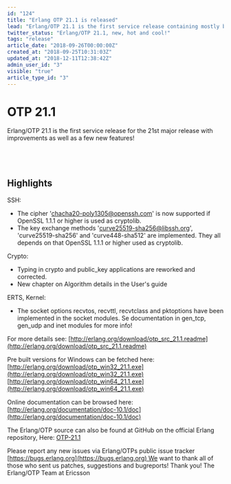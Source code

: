 ```yaml
---
id: "124"
title: "Erlang OTP 21.1 is released"
lead: "Erlang/OTP 21.1 is the first service release containing mostly bug fixes and characteristics improvements but also a few features."
twitter_status: "Erlang/OTP 21.1, new, hot and cool!"
tags: "release"
article_date: "2018-09-26T00:00:00Z"
created_at: "2018-09-25T10:31:03Z"
updated_at: "2018-12-11T12:38:42Z"
admin_user_id: "3"
visible: "true"
article_type_id: "3"
---
```

# OTP 21.1

Erlang/OTP 21.1 is the first service release for the 21st major release with improvements as well as a few new features!
##  
## Highlights

SSH:
* The cipher 'chacha20-poly1305@openssh.com' is now supported if OpenSSL 1.1.1 or higher is used as cryptolib.
* The key exchange methods 'curve25519-sha256@libssh.org', 'curve25519-sha256' and 'curve448-sha512' are implemented. They all depends on that OpenSSL 1.1.1 or higher used as cryptolib.

Crypto:
* Typing in crypto and public_key applications are reworked and corrected.
* New chapter on Algorithm details in the User's guide

ERTS, Kernel:
* The socket options recvtos, recvttl, recvtclass and pktoptions have been implemented in the socket modules. Se documentation in gen_tcp, gen_udp and inet modules for more info!

For more details see:
 [http://erlang.org/download/otp_src_21.1.readme](http://erlang.org/download/otp_src_21.1.readme)

Pre built versions for Windows can be fetched here:
 [http://erlang.org/download/otp_win32_21.1.exe](http://erlang.org/download/otp_win32_21.1.exe)
 [http://erlang.org/download/otp_win64_21.1.exe](http://erlang.org/download/otp_win64_21.1.exe)

Online documentation can be browsed here:
 [http://erlang.org/documentation/doc-10.1/doc](http://erlang.org/documentation/doc-10.1/doc)

The Erlang/OTP source can also be found at GitHub on the official Erlang repository, Here: [OTP-21.1](https://github.com/erlang/otp/releases/tag/OTP-21.1)

Please report any new issues via Erlang/OTPs public issue tracker
[https://bugs.erlang.org](https://bugs.erlang.org) We want to thank all of those who sent us patches, suggestions and bugreports! Thank you! The Erlang/OTP Team at Ericsson